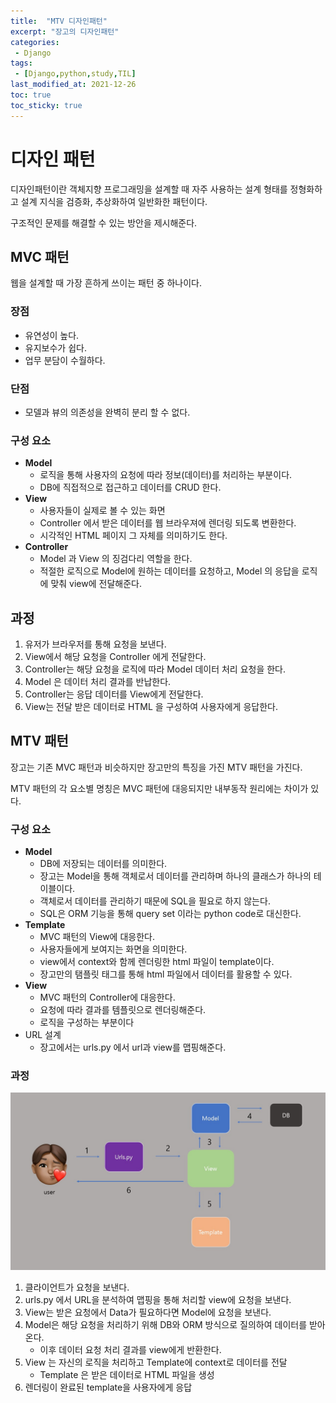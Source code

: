 ```yaml
---
title:  "MTV 디자인패턴"
excerpt: "장고의 디자인패턴"
categories:
 - Django
tags:
 - [Django,python,study,TIL]
last_modified_at: 2021-12-26
toc: true
toc_sticky: true
---
```


# 디자인 패턴



디자인패턴이란 객체지향 프로그래밍을 설계할 때 자주 사용하는 설계 형태를 정형화하고 설계 지식을 검증화, 추상화하여 일반화한 패턴이다.



구조적인 문제를 해결할 수 있는 방안을 제시해준다.



## MVC 패턴



웹을 설계할 때 가장 흔하게 쓰이는 패턴 중 하나이다.



### 장점 

- 유연성이 높다.
- 유지보수가 쉽다.
- 업무 분담이 수월하다.

### 단점

- 모델과 뷰의 의존성을 완벽히 분리 할 수 없다.



### 구성 요소



- **Model** 
  - 로직을 통해 사용자의 요청에 따라 정보(데이터)를 처리하는 부분이다.
  - DB에 직접적으로 접근하고 데이터를 CRUD 한다.
- **View**
  - 사용자들이 실제로 볼 수 있는 화면
  - Controller 에서 받은 데이터를 웹 브라우져에 렌더링 되도록 변환한다.
  - 시각적인 HTML 페이지 그 자체를 의미하기도 한다.
- **Controller** 
  - Model 과 View 의 징검다리 역할을 한다.
  - 적절한 로직으로 Model에 원하는 데이터를 요청하고, Model 의 응답을 로직에 맞춰 view에 전달해준다.



## 과정



1. 유저가 브라우저를 통해 요청을 보낸다.
2. View에서 해당 요청을 Controller 에게 전달한다.
3. Controller는 해당 요청을 로직에 따라 Model 데이터 처리 요청을 한다.
4. Model 은 데이터 처리 결과를 반납한다.
5. Controller는 응답 데이터를 View에게 전달한다.
6. View는 전달 받은 데이터로 HTML 을 구성하여 사용자에게 응답한다.





## MTV 패턴



장고는 기존 MVC 패턴과 비슷하지만 장고만의 특징을 가진 MTV 패턴을 가진다.

MTV 패턴의 각 요소별 명칭은 MVC 패턴에 대응되지만 내부동작 원리에는 차이가 있다.



### 구성 요소



- **Model**
  - DB에 저장되는 데이터를 의미한다.
  - 장고는 Model을 통해 객체로서 데이터를 관리하며 하나의 클래스가 하나의 테이블이다.
  - 객체로서 데이터를 관리하기 때문에 SQL을 필요로 하지 않는다.
  - SQL은 ORM 기능을 통해 query set 이라는 python code로 대신한다.
- **Template**
  - MVC 패턴의 View에 대응한다.
  - 사용자들에게 보여지는 화면을 의미한다.
  - view에서 context와 함께 렌더링한 html 파일이 template이다.
  - 장고만의 탬플릿 태그를 통해 html 파일에서 데이터를 활용할 수 있다.
- **View**
  - MVC 패턴의 Controller에 대응한다.
  - 요청에 따라 결과를 템플릿으로 렌더링해준다.
  - 로직을 구성하는 부분이다
- URL 설계
  - 장고에서는 urls.py 에서 url과 view를 맵핑해준다.





### 과정





![MTV_1](\assets\images\django\MTV_1.jpg)



1. 클라이언트가 요청을 보낸다.
2. urls.py 에서 URL을 분석하여 맵핑을 통해 처리할 view에 요청을 보낸다.
3. View는 받은 요청에서 Data가 필요하다면 Model에 요청을 보낸다.
4. Model은 해당 요청을 처리하기 위해 DB와 ORM 방식으로 질의하여 데이터를 받아온다.
   - 이후 데이터 요청 처리 결과를 view에게 반환한다.
5. View 는 자신의 로직을 처리하고 Template에 context로 데이터를 전달
   - Template 은 받은 데이터로 HTML 파일을 생성
6. 렌더링이 완료된 template을 사용자에게 응답